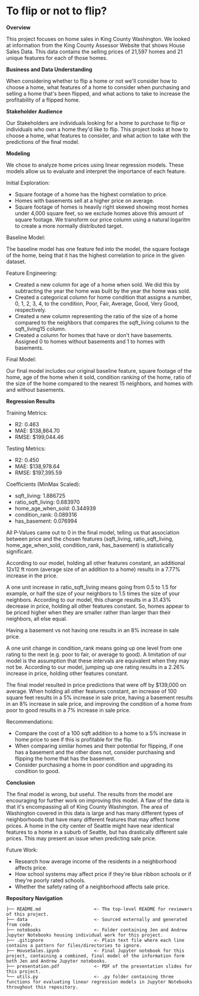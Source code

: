 # To flip or not to flip? 

**Overview**

This project focuses on home sales in King County Washington. We looked at information from the King County Assessor Website that shows House Sales Data. This data contains the selling prices of 21,597 homes and 21 unique features for each of those homes.  

**Business and Data Understanding**

When considering whether to flip a home or not we'll consider how to choose a home, what features of a home to consider when purchasing and selling a home that's been flipped, and what actions to take to increase the profitability of a flipped home. 

**Stakeholder Audience**

Our Stakeholders are individuals looking for a home to purchase to flip or individuals who own a home they'd like to flip. This project looks at how to choose a home, what features to consider, and what action to take with the predictions of the final model. 

**Modeling**

We chose to analyze home prices using linear regression models. These models allow us to evaluate and interpret the importance of each feature. 

Initial Exploration: 

- Square footage of a home has the highest correlation to price. 
- Homes with basements sell at a higher price on average. 
- Square footage of homes is heavily right skewed showing most homes under 4,000 square feet, so we exclude homes above this amount of square footage. We transform our price column using a natural logaritm to create a more normally distributed target. 

Baseline Model: 

The baseline model has one feature fed into the model, the square footage of the home, being that it has the highest correlation to price in the given dataset. 

Feature Engineering: 

- Created a new column for age of a home when sold. We did this by subtracting the year the home was built by the year the home was sold. 
- Created a categorical column for home condition that assigns a number, 0, 1, 2, 3, 4, to the condition, Poor, Fair, Average, Good, Very Good, respectively. 
- Created a new column representing the ratio of the size of a home compared to the neighbors that compares the sqft_living column to the sqft_living15 column. 
- Created a column for homes that have or don't have basements. Assigned 0 to homes without basements and 1 to homes with basements. 

Final Model: 

Our final model includes our original baseline feature, square footage of the home, age of the home when it sold, condition ranking of the home, ratio of the size of the home compared to the nearest 15 neighbors, and homes with and without basements. 

**Regression Results**

Training Metrics: 
- R2: 0.463
- MAE: $138,864.70
- RMSE: $199,044.46

Testing Metrics: 
- R2: 0.450
- MAE: $138,978.64
- RMSE: $197,395.59

Coefficients (MinMax Scaled): 

- sqft_living:           1.886725
- ratio_sqft_living:     0.683970
- home_age_when_sold:    0.344939
- condition_rank:        0.089316
- has_basement:          0.076994

All P-Values came out to 0 in the final model, telling us that association between price and the chosen features (sqft_living, ratio_sqft_living, home_age_when_sold, condition_rank, has_basement) is statistically significant.


According to our model, holding all other features constant, an additional 12x12 ft room (average size of an addition to a home) results in a 7.77% increase in the price.

A one unit increase in ratio_sqft_living means going from 0.5 to 1.5 for example, or half the size of your neighbors to 1.5 times the size of your neighbors. According to our model, this change results in a 31.43% decrease in price, holding all other features constant. So, homes appear to be priced higher when they are smaller rather than larger than their neighbors, all else equal.

Having a basement vs not having one results in an 8% increase in sale price.

A one unit change in condition_rank means going up one level from one rating to the next (e.g. poor to fair, or average to good). A limitation of our model is the assumption that these intervals are equivalent when they may not be. According to our model, jumping up one rating results in a 2.26% increase in price, holding other features constant.

The final model resulted in price predictions that were off by $139,000 on average. When holding all other features constant, an increase of 100 square feet results in a 5% increase in sale price, having a basement results in an 8% increase in sale price, and improving the condition of a home from poor to good results in a 7% increase in sale price. 

Recommendations: 

- Compare the cost of a 100 sqft addition to a home to a 5% increase in home price to see if this is profitable for the flip. 
- When comparing similar homes and their potential for flipping, if one has a basement and the other does not, consider purchasing and flipping the home that has the basement. 
- Consider purchasing a home in poor condition and upgrading its condition to good. 

**Conclusion**

The final model is wrong, but useful. The results from the model are encouraging for further work on improving this model. A flaw of the data is that it's encompassing all of King County Washington. The area of Washington covered in this data is large and has many different types of neighborhoods that have many different features that may affect home prices. A home in the city center of Seattle might have near identical features to a home in a suburb of Seattle, but has drastically different sale prices. This may present an issue when predicting sale price. 

Future Work: 

- Research how average income of the residents in a neighborhood affects price.  
- How school systems may affect price if they're blue ribbon schools or if they're poorly rated schools. 
- Whether the safety rating of a neighborhood affects sale price. 

**Repository Navigation**

```
├── README.md                    <- The top-level README for reviewers of this project. 
├── data                         <- Sourced externally and generated from code. 
├── notebooks                    <- Folder containing Jen and Andrew Jupyter Notebooks housing individual work for this project. 
├── .gitignore                   <- Plain text file where each line contains a pattern for files/directories to ignore.
├── HouseSales.ipynb             <- Final Jupyter notebook for this project, containing a combined, final model of the information form both Jen and Andrew Jupyter notebooks. 
├── presentation.pdf             <- PDF of the presentation slides for this project. 
└── utils.py                     <- .py folder containing three functions for evaluating linear regression models in Jupyter Notebooks throughout this repository. 
```
